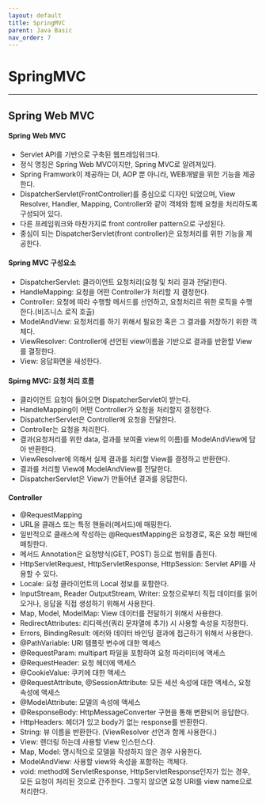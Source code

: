 ```yaml
---
layout: default
title: SpringMVC
parent: Java Basic
nav_order: 7
---
```


# SpringMVC

---

## Spring Web MVC

#### Spring Web MVC

- Servlet API를 기반으로 구축된 웹프레임워크다.
- 정식 명칭은 Spring Web MVC이지만, Spring MVC로 알려져있다.
- Spring Framwork이 제공하는 DI, AOP 뿐 아니라, WEB개발을 위한 기능을 제공한다.
- DispatcherServlet(FrontController)를 중심으로 디자인 되었으며, View Resolver, Handler, Mapping, Controller와 같이 객체와 함께 요청을 처리하도록 구성되어 있다.
- 다른 프레임워크와 마찬가지로 front controller pattern으로 구성된다.
- 중심이 되는 DispatcherServlet(front controller)은 요청처리를 위한 기능을 제공한다.

#### Spring MVC 구성요소

- DispatcherServlet: 클라이언트 요청처리(요청 및 처리 결과 전달)한다.
- HandleMapping: 요청을 어떤 Controller가 처리할 지 결정한다.
- Controller: 요청에 따라 수행할 메서드를 선언하고, 요청처리르 위한 로직을 수행한다.(비즈니스 로직 호출)
- ModelAndView: 요청처리를 하기 위해서 필요한 혹은 그 결과를 저장하기 위한 객체다.
- ViewResolver: Controller에 선언된 view이름을 기반으로 결과를 반환할 View를 결정한다.
- View: 응답화면을 새성한다.

#### Spirng MVC: 요청 처리 흐름

- 클라이언트 요청이 들어오면 DispatcherServlet이 받는다.
- HandleMapping이 어떤 Controller가 요청을 처리할지 결정한다.
- DispatcherServlet은 Controller에 요청을 전달한다.
- Controller는 요청을 처리한다.
- 결과(요청처리를 위한 data, 결과를 보여줄 view의 이름)를 ModelAndView에 담아 반환한다.
- ViewResolver에 의해서 실제 결과를 처리할 View를 결정하고 반환한다.
- 결과를 처리할 View에 ModelAndView를 전달한다.
- DispatcherServlet은 View가 만들어낸 결과를 응답한다.

#### Controller

- @RequestMapping
- URL을 클래스 또는 특정 핸들러(메서드)에 매핑한다.
- 일반적으로 클래스에 작성하는 @RequestMapping은 요청경로, 혹은 요청 패턴에 매칭한다.
- 메서드 Annotation은 요청방식(GET, POST) 등으로 범위를 좁힌다.
- HttpServletRequest, HttpServletResponse, HttpSession: Servlet API를 사용할 수 있다.
- Locale: 요청 클라이언트의 Local 정보를 포함한다.
- InputStream, Reader OutputStream, Writer: 요청으로부터 직접 데이터를 읽어오거나, 응답을 직접 생성하기 위해서 사용한다.
- Map, Model, ModelMap: View 데이터를 전달하기 위해서 사용한다.
- RedirectAttributes: 리디렉션(쿼리 문자열에 추가) 시 사용할 속성을 지정한다.
- Errors, BindingResult: 에러와 데이터 바인딩 결과에 접근하기 위해서 사용한다.
- @PathVariable: URI 템플릿 변수에 대한 액세스
- @RequestParam: multipart 파일을 포함하여 요청 파라미터에 액세스
- @RequestHeader: 요청 헤더에 액세스
- @CookieValue: 쿠키에 대한 액세스
- @RequestAttribute, @SessionAttribute: 모든 세션 속성에 대한 액세스, 요청 속성에 액세스
- @ModelAttribute: 모델의 속성에 액세스
- @ResponseBody: HttpMessageConverter 구현을 통해 변환되어 응답한다.
- HttpHeaders: 헤더가 있고 body가 없는 response를 반환한다.
- String: 뷰 이름을 반환한다. (ViewResolver 선언과 함께 사용한다.)
- View: 렌더링 하는데 사용할 View 인스턴스다.
- Map, Model: 명시적으로 모델을 작성하지 않은 경우 사용한다.
- ModelAndView: 사용할 view와 속성을 포함하는 객체다.
- void: method에 ServletResponse, HttpServletResponse인자가 있는 경우, 모든 요청이 처리된 것으로 간주한다. 그렇지 않으면 요청 URI를 view name으로 처리한다.
